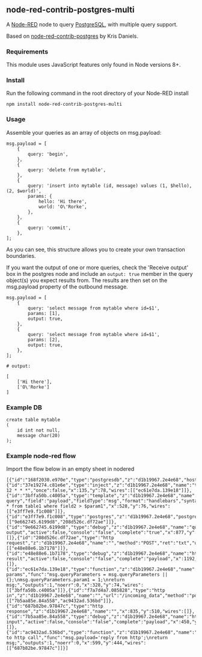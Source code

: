 ## node-red-contrib-postgres-multi

A [Node-RED](http://nodered.org) node to query [PostgreSQL](http://www.postgresql.org/), with multiple query support.

Based on [node-red-contrib-postgres](https://github.com/krisdaniels/node-red-contrib/tree/master/node-red-contrib-postgres) by Kris Daniels.

### Requirements

This module uses JavaScript features only found in Node versions 8+.

### Install

Run the following command in the root directory of your Node-RED install

    npm install node-red-contrib-postgres-multi

### Usage

Assemble your queries as an array of objects on msg.payload:

    msg.payload = [
        {
            query: 'begin',
        },
        {
            query: 'delete from mytable',
        },
        {
            query: 'insert into mytable (id, message) values (1, $hello), (2, $world)',
            params: {
                hello: 'Hi there',
                world: 'O\'Rorke',
            },
        },
        {
            query: 'commit',
        },
    ];

As you can see, this structure allows you to create your own transaction boundaries.

If you want the output of one or more queries, check the 'Receive output' box in the postgres node
and include an `output: true` member in the query object(s) you expect results from.
The results are then set on the msg.payload property of the outbound message.

    msg.payload = [
        {
            query: 'select message from mytable where id=$1',
            params: [1],
            output: true,
        },
        {
            query: 'select message from mytable where id=$1',
            params: [2],
            output: true,
        },
    ];

    # output:

    [
        ['Hi there'],
        ['O\'Rorke']
    ]

### Example DB

    create table mytable
    (
        id int not null,
        message char(20)
    );

### Example node-red flow

Import the flow below in an empty sheet in nodered

    [{"id":"168f2030.e970e","type":"postgresdb","z":"d1b19967.2e4e68","hostname":"localhost","port":"5432","db":"postgres"},{"id":"37e19274.c81e6e","type":"inject","z":"d1b19967.2e4e68","name":"trigger","topic":"","payload":"","payloadType":"date","repeat":"","crontab":"00 12 * * *","once":false,"x":135,"y":78,"wires":[["ec61e7da.139e18"]]},{"id":"3bffa50b.c4005a","type":"template","z":"d1b19967.2e4e68","name":"format query","field":"payload","fieldType":"msg","format":"handlebars","syntax":"mustache","template":"select * from table1 where field2 > $param1","x":528,"y":76,"wires":[["e3ff7e9.f1c008"]]},{"id":"e3ff7e9.f1c008","type":"postgres","z":"d1b19967.2e4e68","postgresdb":"168f2030.e970e","name":"","output":true,"outputs":1,"x":695,"y":72,"wires":[["9e662745.6199d8","208d526c.df72ae"]]},{"id":"9e662745.6199d8","type":"debug","z":"d1b19967.2e4e68","name":"query output","active":false,"console":"false","complete":"true","x":877,"y":198,"wires":[]},{"id":"208d526c.df72ae","type":"http request","z":"d1b19967.2e4e68","name":"","method":"POST","ret":"txt","url":"http://localhost:1880/incoming_data","x":1009,"y":79,"wires":[["e48e88e6.1b7178"]]},{"id":"e48e88e6.1b7178","type":"debug","z":"d1b19967.2e4e68","name":"http result","active":false,"console":"false","complete":"payload","x":1192,"y":79,"wires":[]},{"id":"ec61e7da.139e18","type":"function","z":"d1b19967.2e4e68","name":"setup params","func":"msg.queryParameters = msg.queryParameters || {};\nmsg.queryParameters.param1 = 1;\nreturn msg;","outputs":1,"noerr":0,"x":328,"y":74,"wires":[["3bffa50b.c4005a"]]},{"id":"f7a7d4a7.085828","type":"http in","z":"d1b19967.2e4e68","name":"","url":"/incoming_data","method":"post","swaggerDoc":"","x":231,"y":494,"wires":[["7b5aa85e.84a558","ac9432ad.536bd"]]},{"id":"687b82be.97847c","type":"http response","z":"d1b19967.2e4e68","name":"","x":835,"y":510,"wires":[]},{"id":"7b5aa85e.84a558","type":"debug","z":"d1b19967.2e4e68","name":"http input","active":false,"console":"false","complete":"payload","x":450,"y":602,"wires":[]},{"id":"ac9432ad.536bd","type":"function","z":"d1b19967.2e4e68","name":"reply to http call","func":"msg.payload='reply from http';\nreturn msg;","outputs":1,"noerr":0,"x":599,"y":444,"wires":[["687b82be.97847c"]]}]
